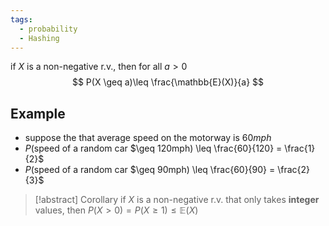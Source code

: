 ```yaml
---
tags:
  - probability
  - Hashing
---
```

if $X$ is a non-negative r.v., then for all $a > 0$ 
$$
P(X \geq a)\leq \frac{\mathbb{E}(X)}{a}
$$
## Example
- suppose the that average speed on the motorway is $60mph$ 
- $P($speed of a random car $\geq 120mph) \leq \frac{60}{120} = \frac{1}{2}$
- $P($speed of a random car $\geq 90mph) \leq \frac{60}{90} = \frac{2}{3}$

>[!abstract] Corollary
>if $X$ is a non-negative r.v. that only takes **integer** values, then
>$P(X >0)=P(X \geq 1) \leq \mathbb{E}(X)$

